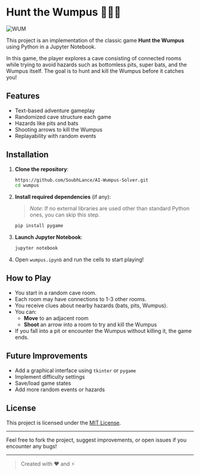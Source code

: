 # Hunt the Wumpus 🧟‍♂️🎯

![WUM](https://github.com/user-attachments/assets/81ba8027-c71e-4385-905b-14d4ff301ad0)

This project is an implementation of the classic game **Hunt the Wumpus** using Python in a Jupyter Notebook.

In this game, the player explores a cave consisting of connected rooms while trying to avoid hazards such as bottomless pits, super bats, and the Wumpus itself. The goal is to hunt and kill the Wumpus before it catches you!

## Features

- Text-based adventure gameplay
- Randomized cave structure each game
- Hazards like pits and bats
- Shooting arrows to kill the Wumpus
- Replayability with random events

## Installation
1. **Clone the repository**:

    ```bash
    https://github.com/SoubhLance/AI-Wumpus-Solver.git
    cd wumpus
    ```

2. **Install required dependencies** (if any):

    > *Note*: If no external libraries are used other than standard Python ones, you can skip this step.

    ```bash
    pip install pygame
    ```

3. **Launch Jupyter Notebook**:

    ```bash
    jupyter notebook
    ```

4. Open `wumpus.ipynb` and run the cells to start playing!

## How to Play

- You start in a random cave room.
- Each room may have connections to 1-3 other rooms.
- You receive clues about nearby hazards (bats, pits, Wumpus).
- You can:
  - **Move** to an adjacent room
  - **Shoot** an arrow into a room to try and kill the Wumpus
- If you fall into a pit or encounter the Wumpus without killing it, the game ends.


## Future Improvements

- Add a graphical interface using `tkinter` or `pygame`
- Implement difficulty settings
- Save/load game states
- Add more random events or hazards

## License

This project is licensed under the [MIT License](LICENSE).

---

Feel free to fork the project, suggest improvements, or open issues if you encounter any bugs!

---

> Created with ❤️ and ⚡️
